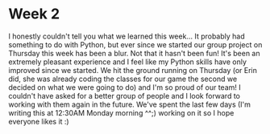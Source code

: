 # Week 2

I honestly couldn't tell you what we learned this week... It probably had something to do with Python, but ever since we started our group project on Thursday this week has been a blur.
Not that it hasn't been fun! It's been an extremely pleasant experience and I feel like my Python skills have only improved since we started. We hit the ground running on Thursday (or Erin did,
she was already coding the classes for our game the second we decided on what we were going to do) and I'm so proud of our team! I couldn't have asked for a better group of people and I look forward
to working with them again in the future. We've spent the last few days (I'm writing this at 12:30AM Monday morning ^^;) working on it so I hope everyone likes it :)